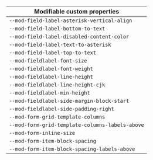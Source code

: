 | Modifiable custom properties                    |
| ----------------------------------------------- |
| `--mod-field-label-asterisk-vertical-align`     |
| `--mod-field-label-bottom-to-text`              |
| `--mod-field-label-disabled-content-color`      |
| `--mod-field-label-text-to-asterisk`            |
| `--mod-field-label-top-to-text`                 |
| `--mod-fieldlabel-font-size`                    |
| `--mod-fieldlabel-font-weight`                  |
| `--mod-fieldlabel-line-height`                  |
| `--mod-fieldlabel-line-height-cjk`              |
| `--mod-fieldlabel-min-height`                   |
| `--mod-fieldlabel-side-margin-block-start`      |
| `--mod-fieldlabel-side-padding-right`           |
| `--mod-form-grid-template-columns`              |
| `--mod-form-grid-template-columns-labels-above` |
| `--mod-form-inline-size`                        |
| `--mod-form-item-block-spacing`                 |
| `--mod-form-item-block-spacing-labels-above`    |
